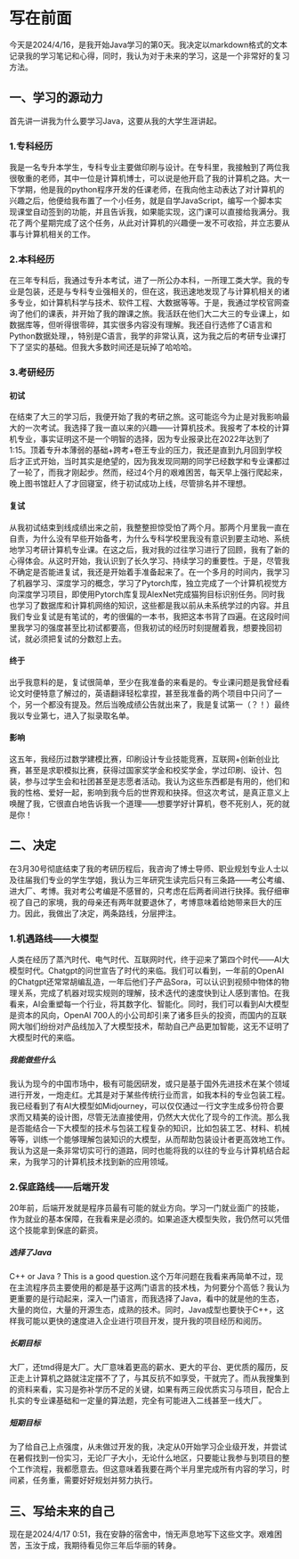 # 写在前面

今天是2024/4/16，是我开始Java学习的第0天。我决定以markdown格式的文本记录我的学习笔记和心得，同时，我认为对于未来的学习，这是一个非常好的复习方法。

## 一、学习的源动力

首先讲一讲我为什么要学习Java，这要从我的大学生涯讲起。

### 1.专科经历

我是一名专升本学生，专科专业主要做印刷与设计。在专科里，我接触到了两位我很敬重的老师，其中一位是计算机博士，可以说是他开启了我的计算机之路。大一下学期，他是我的python程序开发的任课老师，在我向他主动表达了对计算机的兴趣之后，他便给我布置了一个小任务，就是自学JavaScript，编写一个脚本实现课堂自动签到的功能，并且告诉我，如果能实现，这门课可以直接给我满分。我花了两个星期完成了这个任务，从此对计算机的兴趣便一发不可收拾，并立志要从事与计算机相关的工作。

### 2.本科经历

在三年专科后，我通过专升本考试，进了一所公办本科，一所理工类大学。我的专业是包装，还是与专科专业强相关的，但在这，我迅速地发现了与计算机相关的诸多专业，如计算机科学与技术、软件工程、大数据等等。于是，我通过学校官网查询了他们的课表，并开始了我的蹭课之旅。我活跃在他们大二大三的专业课上，如数据库等，但听得很零碎，其实很多内容没有理解。我还自行选修了C语言和Python数据处理，，特别是C语言，我学的非常认真，这为我之后的考研专业课打下了坚实的基础。但我大多数时间还是玩掉了哈哈哈。

### 3.考研经历

#### 初试

在结束了大三的学习后，我便开始了我的考研之旅。这可能迄今为止是对我影响最大的一次考试。我选择了我一直以来的兴趣——计算机技术。我报考了本校的计算机专业，事实证明这不是一个明智的选择，因为专业报录比在2022年达到了1:15。顶着专升本薄弱的基础+跨考+卷王专业的压力，我还是直到九月回到学校后才正式开始，当时其实是绝望的，因为我发现同期的同学已经数学和专业课都过了一轮了，而我才刚起步。然而，经过4个月的艰难困苦，每天早上强行爬起来，晚上图书馆赶人了才回寝室，终于初试成功上线，尽管排名并不理想。

#### 复试

从我初试结束到线成绩出来之前，我整整担惊受怕了两个月。那两个月里我一直在自责，为什么没有早些开始备考，为什么专科学校里我没有意识到要主动地、系统地学习考研计算机专业课。在这之后，我对我的过往学习进行了回顾，我有了新的心得体会。从这时开始，我认识到了长久学习、持续学习的重要性。于是，尽管我不确定是否能进复试，我还是开始着手准备起来了。在一个多月的时间内，我学习了机器学习、深度学习的概念，学习了Pytorch库，独立完成了一个计算机视觉方向深度学习项目，即使用Pytorch库复现AlexNet完成猫狗目标识别任务。同时我也学习了数据库和计算机网络的知识，这些都是我以前从未系统学过的内容。并且我们专业复试是有笔试的，考的很偏的一本书，我把这本书背了四遍。在这段时间里我学习的强度甚至比初试都要高，但我初试的经历时刻提醒着我，想要挽回初试，就必须把复试的分数怼上去。

#### 终于

出乎我意料的是，复试很简单，至少在我准备的来看是的。专业课问题是我曾经看论文时便特意了解过的，英语翻译轻松拿捏，甚至我准备的两个项目中只问了一个，另一个都没有提及。然后当晚成绩公告就出来了，我是复试第一（？！）最终我以专业第七，进入了拟录取名单。

#### 影响

这五年，我经历过数学建模比赛，印刷设计专业技能竞赛，互联网+创新创业比赛，甚至是求职模拟比赛，获得过国家奖学金和校奖学金，学过印刷、设计、包装，参与过学生会和社团甚至是志愿者活动。我认为这些东西都是有用的，他们和我的性格、爱好一起，影响到我今后的世界观和抉择。但这次考试，是真正意义上唤醒了我，它很直白地告诉我一个道理——想要学好计算机，卷不死别人，死的就是你！

## 二、决定

在3月30号彻底结束了我的考研历程后，我咨询了博士导师、职业规划专业人士以及往届我们专业的学生学姐，我认为三年研究生读完后只有三条路——考公考编、进大厂、考博。我对考公考编是不感冒的，只考虑在后两者间进行抉择。我仔细审视了自己的家境，我的母亲还有两年就要退休了，考博意味着给她带来巨大的压力。因此，我做出了决定，两条路线，分层押注。

### 1.机遇路线——大模型

人类在经历了蒸汽时代、电气时代、互联网时代，终于迎来了第四个时代——AI大模型时代。Chatgpt的问世宣告了时代的来临。我们可以看到，一年前的OpenAI的Chatgpt还常常胡编乱造，一年后他们子产品Sora，可以认识到视频中物体的物理关系，完成了机器对现实规则的理解，技术迭代的速度快到让人感到害怕。在我看来，AI会重塑每一个行业，将其数字化、智能化。同时，我们可以看到AI大模型是资本的风向，OpenAI 700人的小公司却引来了诸多巨头的投资，而国内的互联网大咖们纷纷对产品线加入了大模型技术，帮助自己产品更加智能，这无不证明了大模型时代的来临。

##### 我能做些什么

我认为现今的中国市场中，极有可能因研发，或只是基于国外先进技术在某个领域进行开发，一炮走红。尤其是对于某些传统行业而言，如我本科的专业包装工程。我已经看到了有AI大模型如Midjourney，可以仅仅通过一行文字生成多份符合要求而又精美的设计图，尽管无法直接使用，仍然大大优化了现今的工作流。那么我是否能结合一下大模型的技术与包装工程复杂的知识，比如包装工艺、材料、机械等等，训练一个能够理解包装知识的大模型，从而帮助包装设计者更高效地工作。我认为这是一条非常切实可行的道路，同时也能将我的以往的专业与计算机结合起来，为我学习的计算机技术找到新的应用领域。

### 2.保底路线——后端开发

20年前，后端开发就是程序员最有可能的就业方向。学习一门就业面广的技能，作为就业的基本保障，在我看来是必须的。如果追逐大模型失败，我仍然可以凭借这个技能拿到保底的薪资。

##### 选择了Java

C++ or Java ? This is a good question.这个万年问题在我看来再简单不过，现在主流程序员主要使用的都是基于这两门语言的技术栈，为何要分个高低？我认为更重要的是行动起来，深入一门语言，而我选择了Java，看中的就是他的生态，大量的岗位，大量的开源生态，成熟的技术。同时，Java成型也要快于C++，这样我可能以更快的速度进入企业进行项目开发，提升我的项目经历和阅历。

##### 长期目标

大厂，还tmd得是大厂。大厂意味着更高的薪水、更大的平台、更优质的履历，反正走上计算机之路就注定摆不了了，与其反抗不如享受，干就完了。而从我搜集到的资料来看，实习是弥补学历不足的关键，如果有两三段优质实习与项目，配合上扎实的专业课基础和一定量的算法题，完全有可能进入二线甚至一线大厂。

##### 短期目标

为了给自己上点强度，从未做过开发的我，决定从0开始学习企业级开发，并尝试在暑假找到一份实习，无论厂子大小，无论什么地区，只要能让我参与到项目的整个工作流程，我都愿意去。但这意味着我要在两个半月里完成所有内容的学习，时间紧，任务重，需要好好规划并努力执行。



## 三、写给未来的自己

现在是2024/4/17 0:51，我在安静的宿舍中，悄无声息地写下这些文字。艰难困苦，玉汝于成，我期待看见你三年后华丽的转身。